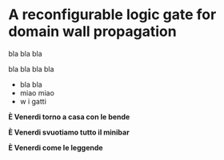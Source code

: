 A reconfigurable logic gate for domain wall propagation
===

bla bla bla

bla bla 
bla bla
* bla bla
* miao miao 
* w i gatti

__È Venerdi torno a casa con le bende__

__È Venerdi svuotiamo tutto il minibar__

__È Venerdi come le leggende__

